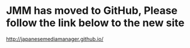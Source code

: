 # JMM has moved to GitHub, Please follow the link below to the new site #

http://japanesemediamanager.github.io/<br><br>